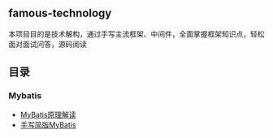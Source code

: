 ## famous-technology
本项目目的是技术解构，通过手写主流框架、中间件，全面掌握框架知识点，轻松面对面试问答，源码阅读
## 目录
### Mybatis
- [MyBatis原理解读](./MyBatis/Mybatis-Config.md)
- [手写简版MyBatis](./MyBatis/Mybatis.md)
